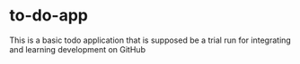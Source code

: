 # to-do-app
This is a basic todo application that is supposed be a trial run for integrating and learning development on GitHub
